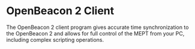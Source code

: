 # OpenBeacon 2 Client

The OpenBeacon 2 client program gives accurate time synchronization to the OpenBeacon 2 and allows for full control of the MEPT from your PC, including complex scripting operations.